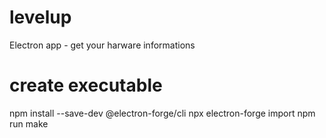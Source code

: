 # levelup
 Electron app - get your harware informations

# create executable
npm install --save-dev @electron-forge/cli
npx electron-forge import
npm run make
